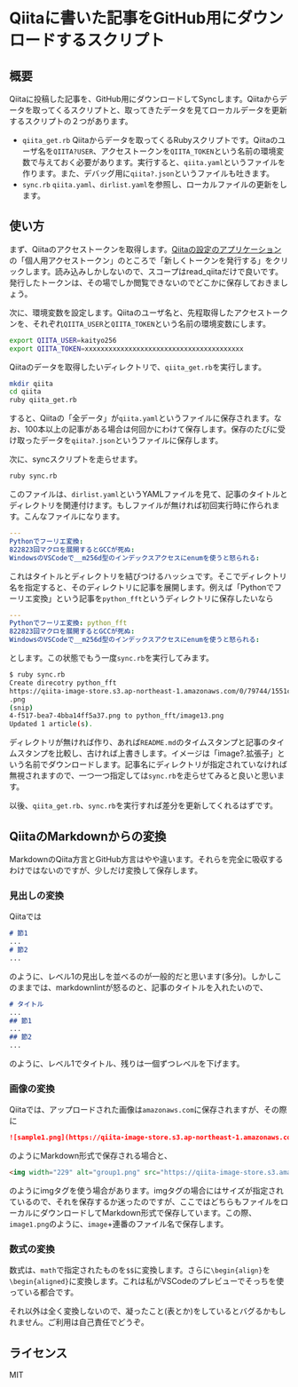 # Qiitaに書いた記事をGitHub用にダウンロードするスクリプト

## 概要

Qiitaに投稿した記事を、GitHub用にダウンロードしてSyncします。Qiitaからデータを取ってくるスクリプトと、取ってきたデータを見てローカルデータを更新するスクリプトの２つがあります。

* `qiita_get.rb` Qiitaからデータを取ってくるRubyスクリプトです。Qiitaのユーザ名を`QIITA?USER`、アクセストークンを`QIITA_TOKEN`という名前の環境変数で与えておく必要があります。実行すると、`qiita.yaml`というファイルを作ります。また、デバッグ用に`qiita?.json`というファイルも吐きます。
* `sync.rb` `qiita.yaml`、`dirlist.yaml`を参照し、ローカルファイルの更新をします。

## 使い方

まず、Qiitaのアクセストークンを取得します。[Qiitaの設定のアプリケーション](https://qiita.com/settings/applications)の「個人用アクセストークン」のところで「新しくトークンを発行する」をクリックします。読み込みしかしないので、スコープはread_qiitaだけで良いです。発行したトークンは、その場でしか閲覧できないのでどこかに保存しておきましょう。

次に、環境変数を設定します。Qiitaのユーザ名と、先程取得したアクセストークンを、それぞれ`QIITA_USER`と`QIITA_TOKEN`という名前の環境変数にします。

```sh
export QIITA_USER=kaityo256
export QIITA_TOKEN=xxxxxxxxxxxxxxxxxxxxxxxxxxxxxxxxxxxxxxxx
```

Qiitaのデータを取得したいディレクトリで、`qiita_get.rb`を実行します。

```sh
mkdir qiita
cd qiita
ruby qiita_get.rb
```

すると、Qiitaの「全データ」が`qiita.yaml`というファイルに保存されます。なお、100本以上の記事がある場合は何回かにわけて保存します。保存のたびに受け取ったデータを`qiita?.json`というファイルに保存します。

次に、syncスクリプトを走らせます。

```sh
ruby sync.rb
```

このファイルは、`dirlist.yaml`というYAMLファイルを見て、記事のタイトルとディレクトリを関連付けます。もしファイルが無ければ初回実行時に作られます。こんなファイルになります。

```yaml
---
Pythonでフーリエ変換:
822823回マクロを展開するとGCCが死ぬ:
WindowsのVSCodeで__m256d型のインデックスアクセスにenumを使うと怒られる:
```

これはタイトルとディレクトリを結びつけるハッシュです。そこでディレクトリ名を指定すると、そのディレクトリに記事を展開します。例えば「Pythonでフーリエ変換」という記事を`python_fft`というディレクトリに保存したいなら

```yaml
---
Pythonでフーリエ変換: python_fft
822823回マクロを展開するとGCCが死ぬ:
WindowsのVSCodeで__m256d型のインデックスアクセスにenumを使うと怒られる:
```

とします。この状態でもう一度`sync.rb`を実行してみます。

```sh
$ ruby sync.rb
Create direcotry python_fft
https://qiita-image-store.s3.ap-northeast-1.amazonaws.com/0/79744/1551cc23-899c-089b-2335-1ab9700008f3.png
.png
(snip)
4-f517-bea7-4bba14ff5a37.png to python_fft/image13.png
Updated 1 article(s).
```

ディレクトリが無ければ作り、あれば`README.md`のタイムスタンプと記事のタイムスタンプを比較し、古ければ上書きします。イメージは「image?.拡張子」という名前でダウンロードします。記事名にディレクトリが指定されていなければ無視されますので、一つ一つ指定しては`sync.rb`を走らせてみると良いと思います。

以後、`qiita_get.rb`、`sync.rb`を実行すれば差分を更新してくれるはずです。

## QiitaのMarkdownからの変換

MarkdownのQiita方言とGitHub方言はやや違います。それらを完全に吸収するわけではないのですが、少しだけ変換して保存します。

### 見出しの変換

Qiitaでは

```md
# 節1
...
# 節2
...
```

のように、レベル1の見出しを並べるのが一般的だと思います(多分)。しかしこのままでは、markdownlintが怒るのと、記事のタイトルを入れたいので、

```md
# タイトル
...
## 節1
...
## 節2
...
```

のように、レベル1でタイトル、残りは一個ずつレベルを下げます。

### 画像の変換

Qiitaでは、アップロードされた画像は`amazonaws.com`に保存されますが、その際に

```md
![sample1.png](https://qiita-image-store.s3.ap-northeast-1.amazonaws.com/0/79744/ee833403-b932-4680-aa1b-3bf37084f40b.png)
```

のようにMarkdown形式で保存される場合と、

```html
<img width="229" alt="group1.png" src="https://qiita-image-store.s3.amazonaws.com/0/79744/c98735c4-e967-1fa3-68b9-5a427be5fbf0.png">
```

のようにimgタグを使う場合があります。imgタグの場合にはサイズが指定されているので、それを保存するか迷ったのですが、ここではどちらもファイルをローカルにダウンロードしてMarkdown形式で保存しています。この際、`image1.png`のように、`image`+連番のファイル名で保存します。

### 数式の変換

数式は、`math`で指定されたものを`$$`に変換します。さらに`\begin{align}`を`\begin{aligned}`に変換します。これは私がVSCodeのプレビューでそっちを使っている都合です。

それ以外は全く変換しないので、凝ったこと(表とか)をしているとバグるかもしれません。ご利用は自己責任でどうぞ。

## ライセンス

MIT
